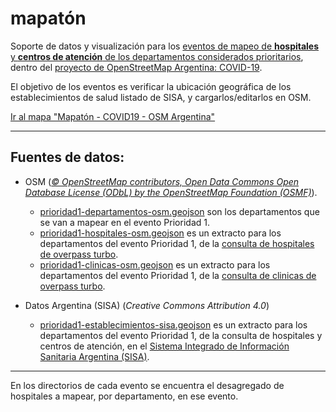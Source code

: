 # mapatón

Soporte de datos y visualización para los [eventos de mapeo de **hospitales** y **centros de atención** de los departamentos considerados prioritarios](https://wiki.openstreetmap.org/wiki/ES:Argentina/Eventos/Mapat%C3%B3n_Salud_2020), dentro del [proyecto de OpenStreetMap Argentina: COVID-19](https://wiki.openstreetmap.org/wiki/ES:Argentina/COVID-19).

El objetivo de los eventos es verificar la ubicación geográfica de los establecimientos de salud listado de SISA, y cargarlos/editarlos en OSM.

[Ir al mapa "Mapatón - COVID19 - OSM Argentina"](https://umap.openstreetmap.fr/es/map/mapaton-covid19-osm-argentina_451066)

----

## Fuentes de datos:

* OSM (*[© OpenStreetMap contributors, Open Data Commons Open Database License (ODbL) by the OpenStreetMap Foundation (OSMF)](https://www.openstreetmap.org/copyright)*).

  * [prioridad1-departamentos-osm.geojson](https://github.com/gabriel-de-luca/covid-19/blob/master/mapaton/prioridad1-departamentos-osm.geojson) son los departamentos que se van a mapear en el evento Prioridad 1.
  * [prioridad1-hospitales-osm.geojson](https://github.com/gabriel-de-luca/covid-19/blob/master/mapaton/prioridad1-hospitales-osm.geojson) es un extracto para los departamentos del evento Prioridad 1, de la [consulta de hospitales de overpass turbo](https://overpass-turbo.eu/s/S1i).
  * [prioridad1-clinicas-osm.geojson](https://github.com/gabriel-de-luca/covid-19/blob/master/mapaton/prioridad1-clinicas-osm.geojson) es un extracto para los departamentos del evento Prioridad 1, de la [consulta de clinicas de overpass turbo](https://overpass-turbo.eu/s/S1o).
  
* Datos Argentina (SISA) (*Creative Commons Attribution 4.0*)

  * [prioridad1-establecimientos-sisa.geojson](https://github.com/gabriel-de-luca/covid-19/blob/master/mapaton/prioridad1-establecimientos-sisa.geojson) es un extracto para los departamentos del evento Prioridad 1, de la consulta de hospitales y centros de atención, en el [Sistema Integrado de Información Sanitaria Argentina (SISA)](https://sisa.msal.gov.ar/sisa).

----

En los directorios de cada evento se encuentra el desagregado de hospitales a mapear, por departamento, en ese evento.
